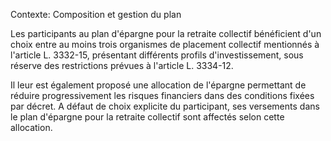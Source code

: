 Contexte: Composition et gestion du plan

Les participants au plan d'épargne pour la retraite collectif bénéficient d'un choix entre au moins trois organismes de placement collectif mentionnés à l'article L. 3332-15, présentant différents profils d'investissement, sous réserve des restrictions prévues à l'article L. 3334-12.

Il leur est également proposé une allocation de l'épargne permettant de réduire progressivement les risques financiers dans des conditions fixées par décret. A défaut de choix explicite du participant, ses versements dans le plan d'épargne pour la retraite collectif sont affectés selon cette allocation.